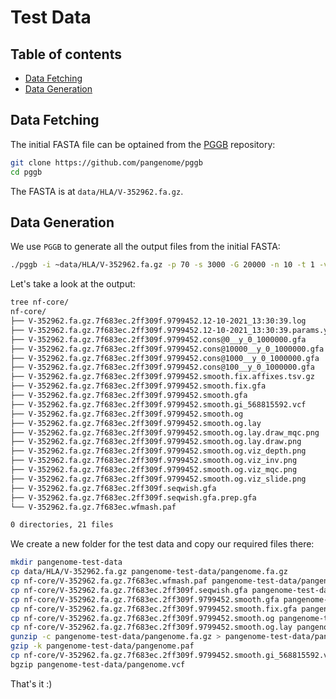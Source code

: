 # Test Data

## Table of contents

- [Data Fetching](#data-fetching)
- [Data Generation](#data-generation)

## Data Fetching

The initial FASTA file can be optained from the [PGGB](https://github.com/pangenome/pggb) repository:

```sh
git clone https://github.com/pangenome/pggb
cd pggb
```

The FASTA is at `data/HLA/V-352962.fa.gz`.

## Data Generation

We use `PGGB` to generate all the output files from the initial FASTA:

```sh
./pggb -i ~data/HLA/V-352962.fa.gz -p 70 -s 3000 -G 20000 -n 10 -t 1 -v -U -V 'gi|568815592:#' -o nf-core -M -C cons,100,1000,10000 -L
```

Let's take a look at the output:

```sh
tree nf-core/
nf-core/
├── V-352962.fa.gz.7f683ec.2ff309f.9799452.12-10-2021_13:30:39.log
├── V-352962.fa.gz.7f683ec.2ff309f.9799452.12-10-2021_13:30:39.params.yml
├── V-352962.fa.gz.7f683ec.2ff309f.9799452.cons@0__y_0_1000000.gfa
├── V-352962.fa.gz.7f683ec.2ff309f.9799452.cons@10000__y_0_1000000.gfa
├── V-352962.fa.gz.7f683ec.2ff309f.9799452.cons@1000__y_0_1000000.gfa
├── V-352962.fa.gz.7f683ec.2ff309f.9799452.cons@100__y_0_1000000.gfa
├── V-352962.fa.gz.7f683ec.2ff309f.9799452.smooth.fix.affixes.tsv.gz
├── V-352962.fa.gz.7f683ec.2ff309f.9799452.smooth.fix.gfa
├── V-352962.fa.gz.7f683ec.2ff309f.9799452.smooth.gfa
├── V-352962.fa.gz.7f683ec.2ff309f.9799452.smooth.gi_568815592.vcf
├── V-352962.fa.gz.7f683ec.2ff309f.9799452.smooth.og
├── V-352962.fa.gz.7f683ec.2ff309f.9799452.smooth.og.lay
├── V-352962.fa.gz.7f683ec.2ff309f.9799452.smooth.og.lay.draw_mqc.png
├── V-352962.fa.gz.7f683ec.2ff309f.9799452.smooth.og.lay.draw.png
├── V-352962.fa.gz.7f683ec.2ff309f.9799452.smooth.og.viz_depth.png
├── V-352962.fa.gz.7f683ec.2ff309f.9799452.smooth.og.viz_inv.png
├── V-352962.fa.gz.7f683ec.2ff309f.9799452.smooth.og.viz_mqc.png
├── V-352962.fa.gz.7f683ec.2ff309f.9799452.smooth.og.viz_slide.png
├── V-352962.fa.gz.7f683ec.2ff309f.seqwish.gfa
├── V-352962.fa.gz.7f683ec.2ff309f.seqwish.gfa.prep.gfa
└── V-352962.fa.gz.7f683ec.wfmash.paf

0 directories, 21 files
```

We create a new folder for the test data and copy our required files there:

```sh
mkdir pangenome-test-data
cp data/HLA/V-352962.fa.gz pangenome-test-data/pangenome.fa.gz
cp nf-core/V-352962.fa.gz.7f683ec.wfmash.paf pangenome-test-data/pangenome.paf
cp nf-core/V-352962.fa.gz.7f683ec.2ff309f.seqwish.gfa pangenome-test-data/pangenome.seqwish.gfa
cp nf-core/V-352962.fa.gz.7f683ec.2ff309f.9799452.smooth.gfa pangenome-test-data/pangenome.smoothxg.gfa
cp nf-core/V-352962.fa.gz.7f683ec.2ff309f.9799452.smooth.fix.gfa pangenome-test-data/pangenome.gfaffix.gfa
cp nf-core/V-352962.fa.gz.7f683ec.2ff309f.9799452.smooth.og pangenome-test-data/pangenome.og
cp nf-core/V-352962.fa.gz.7f683ec.2ff309f.9799452.smooth.og.lay pangenome-test-data/pangenome.og.lay
gunzip -c pangenome-test-data/pangenome.fa.gz > pangenome-test-data/pangenome.fa
gzip -k pangenome-test-data/pangenome.paf
cp nf-core/V-352962.fa.gz.7f683ec.2ff309f.9799452.smooth.gi_568815592.vcf pangenome-test-data/pangenome.vcf
bgzip pangenome-test-data/pangenome.vcf
```

That's it :)